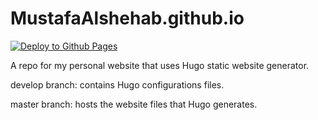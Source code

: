 # MustafaAlshehab.github.io

[![Deploy to Github Pages](https://github.com/MustafaAlshehab/MustafaAlshehab.github.io/actions/workflows/deploy-site.yaml/badge.svg?branch=develop)](https://github.com/MustafaAlshehab/MustafaAlshehab.github.io/actions/workflows/deploy-site.yaml)

A repo for my personal website that uses Hugo static website generator.

develop branch: contains Hugo configurations files.

master branch: hosts the website files that Hugo generates.
